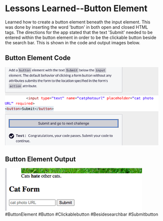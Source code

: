 <html>
  <body>
    <h1>Lessons Learned--Button Element</h1>
    <p>
      Learned how to create a button element beneath the input element. This was done by
      inserting the word 'button' in both open and closed HTML tags. The directions for
      the app stated that the text 'Submit' needed to be entered within the button
      element in order to be the clickable button beside the search bar. This is shown
      in the code and output images below.
    </p>
   <h2>Button Element Code</h2>
   <img src="https://github.com/jennisa1/freeCodeCamp-Projects/blob/main/Cat%20Photo%20Album%20app/Images/Step%2041%20Code.png?raw=true" alt="Step 41 Code"> 
     <h2>Button Element Output</h2>
   <img src="https://github.com/jennisa1/freeCodeCamp-Projects/blob/main/Cat%20Photo%20Album%20app/Images/Step%2041%20Output.png?raw=true" alt="Step 41 Output"> 
    #ButtonElement #Button #Clickablebutton #Besidesearchbar #Submitbutton
  </body>
  </html>

